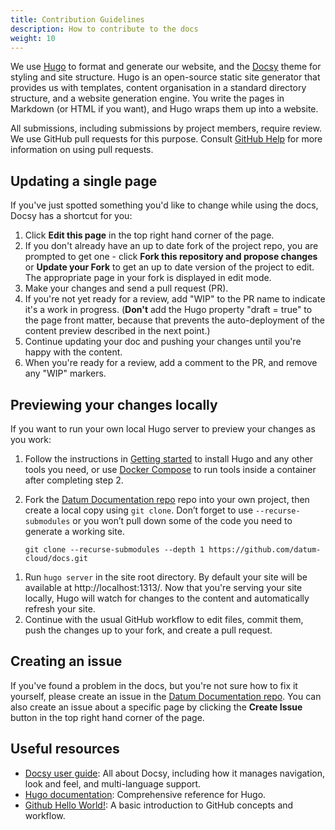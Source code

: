 ```yaml
---
title: Contribution Guidelines
description: How to contribute to the docs
weight: 10
---
```


We use [Hugo](https://gohugo.io/) to format and generate our website, and the
[Docsy](https://github.com/google/docsy) theme for styling and site structure.
Hugo is an open-source static site generator that provides us with templates,
content organisation in a standard directory structure, and a website generation
engine. You write the pages in Markdown (or HTML if you want), and Hugo wraps
them up into a website.

All submissions, including submissions by project members, require review. We
use GitHub pull requests for this purpose. Consult
[GitHub Help](https://help.github.com/articles/about-pull-requests/) for more
information on using pull requests.

## Updating a single page

If you've just spotted something you'd like to change while using the docs,
Docsy has a shortcut for you:

1. Click **Edit this page** in the top right hand corner of the page.
2. If you don't already have an up to date fork of the project repo, you are
   prompted to get one - click **Fork this repository and propose changes** or
   **Update your Fork** to get an up to date version of the project to edit. The
   appropriate page in your fork is displayed in edit mode.
3. Make your changes and send a pull request (PR).
4. If you're not yet ready for a review, add "WIP" to the PR name to indicate
  it's a work in progress. (**Don't** add the Hugo property
  "draft = true" to the page front matter, because that prevents the
  auto-deployment of the content preview described in the next point.)
5. Continue updating your doc and pushing your changes until you're happy with
  the content.
6. When you're ready for a review, add a comment to the PR, and remove any
  "WIP" markers.

## Previewing your changes locally

If you want to run your own local Hugo server to preview your changes as you work:

1. Follow the instructions in [Getting
   started](https://www.docsy.dev/docs/get-started/) to install Hugo and any
   other tools you need, or use [Docker Compose](https://docs.docker.com/compose/install/)
   to run tools inside a container after completing step 2.
2. Fork the [Datum Documentation repo](https://github.com/datum-cloud/docs) repo
   into your own project, then create a local copy using `git clone`. Don’t
   forget to use `--recurse-submodules` or you won’t pull down some of the code
   you need to generate a working site.

    ```shell
    git clone --recurse-submodules --depth 1 https://github.com/datum-cloud/docs.git
    ```
<!-- -->
1. Run `hugo server` in the site root directory. By default your site will be
   available at http://localhost:1313/. Now that you're serving your site
   locally, Hugo will watch for changes to the content and automatically refresh
   your site.
2. Continue with the usual GitHub workflow to edit files, commit them, push the
  changes up to your fork, and create a pull request.

## Creating an issue

If you've found a problem in the docs, but you're not sure how to fix it
yourself, please create an issue in the [Datum Documentation repo](https://github.com/datum-cloud/docs/issues).
You can also create an issue about a specific page by clicking the
**Create Issue** button in the top right hand corner of the page.

## Useful resources

* [Docsy user guide](https://www.docsy.dev/docs/): All about Docsy, including
  how it manages navigation, look and feel, and multi-language support.
* [Hugo documentation](https://gohugo.io/documentation/): Comprehensive
  reference for Hugo.
* [Github Hello World!](https://guides.github.com/activities/hello-world/): A
  basic introduction to GitHub concepts and workflow.
